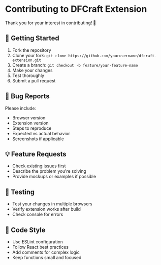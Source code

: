 # Contributing to DFCraft Extension

Thank you for your interest in contributing! 🎉

## 🚀 Getting Started

1. Fork the repository
2. Clone your fork: `git clone https://github.com/yourusername/dfcraft-extension.git`
3. Create a branch: `git checkout -b feature/your-feature-name`
4. Make your changes
5. Test thoroughly
6. Submit a pull request

## 🐛 Bug Reports

Please include:
- Browser version
- Extension version
- Steps to reproduce
- Expected vs actual behavior
- Screenshots if applicable

## 💡 Feature Requests

- Check existing issues first
- Describe the problem you're solving
- Provide mockups or examples if possible

## 🧪 Testing

- Test your changes in multiple browsers
- Verify extension works after build
- Check console for errors

## 📝 Code Style

- Use ESLint configuration
- Follow React best practices
- Add comments for complex logic
- Keep functions small and focused